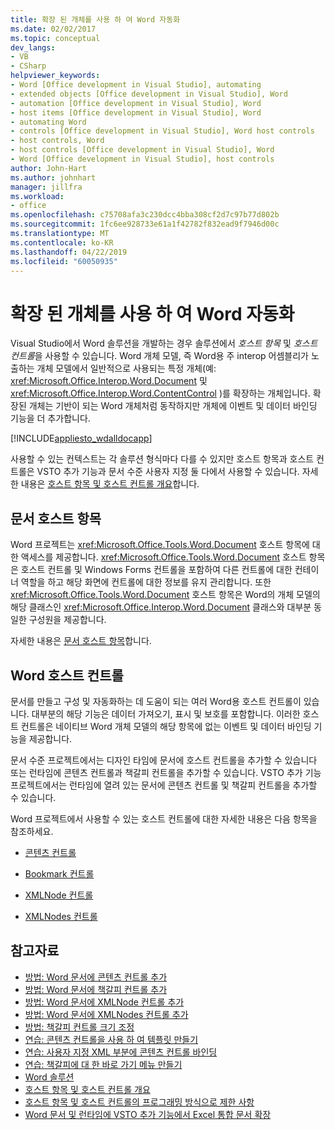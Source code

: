 ```yaml
---
title: 확장 된 개체를 사용 하 여 Word 자동화
ms.date: 02/02/2017
ms.topic: conceptual
dev_langs:
- VB
- CSharp
helpviewer_keywords:
- Word [Office development in Visual Studio], automating
- extended objects [Office development in Visual Studio], Word
- automation [Office development in Visual Studio], Word
- host items [Office development in Visual Studio], Word
- automating Word
- controls [Office development in Visual Studio], Word host controls
- host controls, Word
- host controls [Office development in Visual Studio], Word
- Word [Office development in Visual Studio], host controls
author: John-Hart
ms.author: johnhart
manager: jillfra
ms.workload:
- office
ms.openlocfilehash: c75708afa3c230dcc4bba308cf2d7c97b77d802b
ms.sourcegitcommit: 1fc6ee928733e61a1f42782f832ead9f7946d00c
ms.translationtype: MT
ms.contentlocale: ko-KR
ms.lasthandoff: 04/22/2019
ms.locfileid: "60050935"
---
```

# <a name="automate-word-by-using-extended-objects"></a>확장 된 개체를 사용 하 여 Word 자동화
  Visual Studio에서 Word 솔루션을 개발하는 경우 솔루션에서 *호스트 항목* 및 *호스트 컨트롤*을 사용할 수 있습니다. Word 개체 모델, 즉 Word용 주 interop 어셈블리가 노출하는 개체 모델에서 일반적으로 사용되는 특정 개체(예: <xref:Microsoft.Office.Interop.Word.Document> 및 <xref:Microsoft.Office.Interop.Word.ContentControl> )를 확장하는 개체입니다. 확장된 개체는 기반이 되는 Word 개체처럼 동작하지만 개체에 이벤트 및 데이터 바인딩 기능을 더 추가합니다.

 [!INCLUDE[appliesto_wdalldocapp](../vsto/includes/appliesto-wdalldocapp-md.md)]

 사용할 수 있는 컨텍스트는 각 솔루션 형식마다 다를 수 있지만 호스트 항목과 호스트 컨트롤은 VSTO 추가 기능과 문서 수준 사용자 지정 둘 다에서 사용할 수 있습니다. 자세한 내용은 [호스트 항목 및 호스트 컨트롤 개요](../vsto/host-items-and-host-controls-overview.md)합니다.

## <a name="document-host-item"></a>문서 호스트 항목
 Word 프로젝트는 <xref:Microsoft.Office.Tools.Word.Document> 호스트 항목에 대한 액세스를 제공합니다. <xref:Microsoft.Office.Tools.Word.Document> 호스트 항목은 호스트 컨트롤 및 Windows Forms 컨트롤을 포함하여 다른 컨트롤에 대한 컨테이너 역할을 하고 해당 화면에 컨트롤에 대한 정보를 유지 관리합니다. 또한 <xref:Microsoft.Office.Tools.Word.Document> 호스트 항목은 Word의 개체 모델의 해당 클래스인 <xref:Microsoft.Office.Interop.Word.Document> 클래스와 대부분 동일한 구성원을 제공합니다.

 자세한 내용은 [문서 호스트 항목](../vsto/document-host-item.md)합니다.

## <a name="word-host-controls"></a>Word 호스트 컨트롤
 문서를 만들고 구성 및 자동화하는 데 도움이 되는 여러 Word용 호스트 컨트롤이 있습니다. 대부분의 해당 기능은 데이터 가져오기, 표시 및 보호를 포함합니다. 이러한 호스트 컨트롤은 네이티브 Word 개체 모델의 해당 항목에 없는 이벤트 및 데이터 바인딩 기능을 제공합니다.

 문서 수준 프로젝트에서는 디자인 타임에 문서에 호스트 컨트롤을 추가할 수 있습니다 또는 런타임에 콘텐츠 컨트롤과 책갈피 컨트롤을 추가할 수 있습니다. VSTO 추가 기능 프로젝트에서는 런타임에 열려 있는 문서에 콘텐츠 컨트롤 및 책갈피 컨트롤을 추가할 수 있습니다.

 Word 프로젝트에서 사용할 수 있는 호스트 컨트롤에 대한 자세한 내용은 다음 항목을 참조하세요.

- [콘텐츠 컨트롤](../vsto/content-controls.md)

- [Bookmark 컨트롤](../vsto/bookmark-control.md)

- [XMLNode 컨트롤](../vsto/xmlnode-control.md)

- [XMLNodes 컨트롤](../vsto/xmlnodes-control.md)

## <a name="see-also"></a>참고자료
- [방법: Word 문서에 콘텐츠 컨트롤 추가](../vsto/how-to-add-content-controls-to-word-documents.md)
- [방법: Word 문서에 책갈피 컨트롤 추가](../vsto/how-to-add-bookmark-controls-to-word-documents.md)
- [방법: Word 문서에 XMLNode 컨트롤 추가](../vsto/how-to-add-xmlnode-controls-to-word-documents.md)
- [방법: Word 문서에 XMLNodes 컨트롤 추가](../vsto/how-to-add-xmlnodes-controls-to-word-documents.md)
- [방법: 책갈피 컨트롤 크기 조정](../vsto/how-to-resize-bookmark-controls.md)
- [연습: 콘텐츠 컨트롤을 사용 하 여 템플릿 만들기](../vsto/walkthrough-creating-a-template-by-using-content-controls.md)
- [연습: 사용자 지정 XML 부분에 콘텐츠 컨트롤 바인딩](../vsto/walkthrough-binding-content-controls-to-custom-xml-parts.md)
- [연습: 책갈피에 대 한 바로 가기 메뉴 만들기](../vsto/walkthrough-creating-shortcut-menus-for-bookmarks.md)
- [Word 솔루션](../vsto/word-solutions.md)
- [호스트 항목 및 호스트 컨트롤 개요](../vsto/host-items-and-host-controls-overview.md)
- [호스트 항목 및 호스트 컨트롤의 프로그래밍 방식으로 제한 사항](../vsto/programmatic-limitations-of-host-items-and-host-controls.md)
- [Word 문서 및 런타임에 VSTO 추가 기능에서 Excel 통합 문서 확장](../vsto/extending-word-documents-and-excel-workbooks-in-vsto-add-ins-at-run-time.md)
